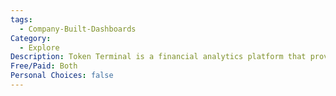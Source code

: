```yaml
---
tags:
  - Company-Built-Dashboards
Category:
  - Explore
Description: Token Terminal is a financial analytics platform that provides in-depth metrics and valuation insights for cryptocurrency projects, focusing on token economics, performance, and revenue models.
Free/Paid: Both
Personal Choices: false
---
```

